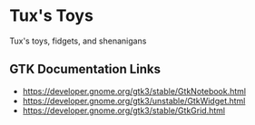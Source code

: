 # Tux's Toys
Tux's toys, fidgets, and shenanigans

## GTK Documentation Links

* https://developer.gnome.org/gtk3/stable/GtkNotebook.html
* https://developer.gnome.org/gtk3/unstable/GtkWidget.html
* https://developer.gnome.org/gtk3/stable/GtkGrid.html

